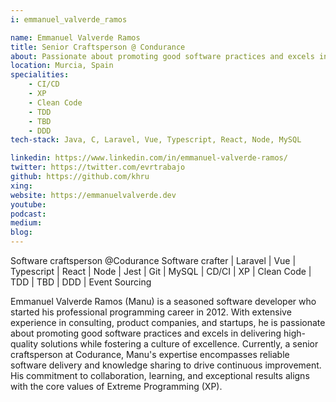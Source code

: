 ```yaml
---
i: emmanuel_valverde_ramos

name: Emmanuel Valverde Ramos
title: Senior Craftsperson @ Condurance
about: Passionate about promoting good software practices and excels in delivering high-quality solutions.
location: Murcia, Spain
specialities:
    - CI/CD
    - XP
    - Clean Code
    - TDD
    - TBD
    - DDD
tech-stack: Java, C, Laravel, Vue, Typescript, React, Node, MySQL

linkedin: https://www.linkedin.com/in/emmanuel-valverde-ramos/
twitter: https://twitter.com/evrtrabajo
github: https://github.com/khru
xing: 
website: https://emmanuelvalverde.dev
youtube: 
podcast: 
medium: 
blog: 
---
```


Software craftsperson @Codurance Software crafter | Laravel | Vue | Typescript | React | Node | Jest | Git | MySQL | CD/CI | XP | Clean Code | TDD | TBD | DDD | Event Sourcing

Emmanuel Valverde Ramos (Manu) is a seasoned software developer who started his professional programming career in 2012. With extensive experience in consulting, product companies, and startups, he is passionate about promoting good software practices and excels in delivering high-quality solutions while fostering a culture of excellence. Currently, a senior craftsperson at Codurance, Manu's expertise encompasses reliable software delivery and knowledge sharing to drive continuous improvement. His commitment to collaboration, learning, and exceptional results aligns with the core values of Extreme Programming (XP).

